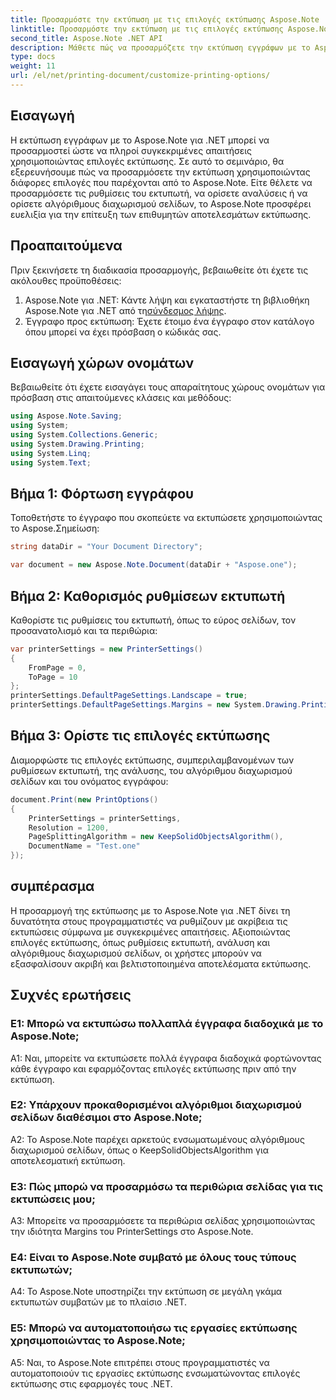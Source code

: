 ```yaml
---
title: Προσαρμόστε την εκτύπωση με τις επιλογές εκτύπωσης Aspose.Note
linktitle: Προσαρμόστε την εκτύπωση με τις επιλογές εκτύπωσης Aspose.Note
second_title: Aspose.Note .NET API
description: Μάθετε πώς να προσαρμόζετε την εκτύπωση εγγράφων με το Aspose.Note για .NET. Βελτιστοποιήστε τις ρυθμίσεις για βέλτιστες εκτυπώσεις.
type: docs
weight: 11
url: /el/net/printing-document/customize-printing-options/
---
```

## Εισαγωγή

Η εκτύπωση εγγράφων με το Aspose.Note για .NET μπορεί να προσαρμοστεί ώστε να πληροί συγκεκριμένες απαιτήσεις χρησιμοποιώντας επιλογές εκτύπωσης. Σε αυτό το σεμινάριο, θα εξερευνήσουμε πώς να προσαρμόσετε την εκτύπωση χρησιμοποιώντας διάφορες επιλογές που παρέχονται από το Aspose.Note. Είτε θέλετε να προσαρμόσετε τις ρυθμίσεις του εκτυπωτή, να ορίσετε αναλύσεις ή να ορίσετε αλγόριθμους διαχωρισμού σελίδων, το Aspose.Note προσφέρει ευελιξία για την επίτευξη των επιθυμητών αποτελεσμάτων εκτύπωσης.

## Προαπαιτούμενα

Πριν ξεκινήσετε τη διαδικασία προσαρμογής, βεβαιωθείτε ότι έχετε τις ακόλουθες προϋποθέσεις:

1.  Aspose.Note για .NET: Κάντε λήψη και εγκαταστήστε τη βιβλιοθήκη Aspose.Note για .NET από τη[σύνδεσμος λήψης](https://releases.aspose.com/note/net/).
2. Έγγραφο προς εκτύπωση: Έχετε έτοιμο ένα έγγραφο στον κατάλογο όπου μπορεί να έχει πρόσβαση ο κώδικάς σας.

## Εισαγωγή χώρων ονομάτων

Βεβαιωθείτε ότι έχετε εισαγάγει τους απαραίτητους χώρους ονομάτων για πρόσβαση στις απαιτούμενες κλάσεις και μεθόδους:

```csharp
using Aspose.Note.Saving;
using System;
using System.Collections.Generic;
using System.Drawing.Printing;
using System.Linq;
using System.Text;
```

## Βήμα 1: Φόρτωση εγγράφου

Τοποθετήστε το έγγραφο που σκοπεύετε να εκτυπώσετε χρησιμοποιώντας το Aspose.Σημείωση:

```csharp
string dataDir = "Your Document Directory";

var document = new Aspose.Note.Document(dataDir + "Aspose.one");

```

## Βήμα 2: Καθορισμός ρυθμίσεων εκτυπωτή

Καθορίστε τις ρυθμίσεις του εκτυπωτή, όπως το εύρος σελίδων, τον προσανατολισμό και τα περιθώρια:

```csharp
var printerSettings = new PrinterSettings()
{
    FromPage = 0,
    ToPage = 10
};
printerSettings.DefaultPageSettings.Landscape = true;
printerSettings.DefaultPageSettings.Margins = new System.Drawing.Printing.Margins(50, 50, 150, 50);
```

## Βήμα 3: Ορίστε τις επιλογές εκτύπωσης

Διαμορφώστε τις επιλογές εκτύπωσης, συμπεριλαμβανομένων των ρυθμίσεων εκτυπωτή, της ανάλυσης, του αλγόριθμου διαχωρισμού σελίδων και του ονόματος εγγράφου:

```csharp
document.Print(new PrintOptions()
{
    PrinterSettings = printerSettings,
    Resolution = 1200,
    PageSplittingAlgorithm = new KeepSolidObjectsAlgorithm(),
    DocumentName = "Test.one"
});
```

## συμπέρασμα

Η προσαρμογή της εκτύπωσης με το Aspose.Note για .NET δίνει τη δυνατότητα στους προγραμματιστές να ρυθμίζουν με ακρίβεια τις εκτυπώσεις σύμφωνα με συγκεκριμένες απαιτήσεις. Αξιοποιώντας επιλογές εκτύπωσης, όπως ρυθμίσεις εκτυπωτή, ανάλυση και αλγόριθμους διαχωρισμού σελίδων, οι χρήστες μπορούν να εξασφαλίσουν ακριβή και βελτιστοποιημένα αποτελέσματα εκτύπωσης.

## Συχνές ερωτήσεις

### Ε1: Μπορώ να εκτυπώσω πολλαπλά έγγραφα διαδοχικά με το Aspose.Note;

A1: Ναι, μπορείτε να εκτυπώσετε πολλά έγγραφα διαδοχικά φορτώνοντας κάθε έγγραφο και εφαρμόζοντας επιλογές εκτύπωσης πριν από την εκτύπωση.

### Ε2: Υπάρχουν προκαθορισμένοι αλγόριθμοι διαχωρισμού σελίδων διαθέσιμοι στο Aspose.Note;

A2: Το Aspose.Note παρέχει αρκετούς ενσωματωμένους αλγόριθμους διαχωρισμού σελίδων, όπως ο KeepSolidObjectsAlgorithm για αποτελεσματική εκτύπωση.

### Ε3: Πώς μπορώ να προσαρμόσω τα περιθώρια σελίδας για τις εκτυπώσεις μου;

A3: Μπορείτε να προσαρμόσετε τα περιθώρια σελίδας χρησιμοποιώντας την ιδιότητα Margins του PrinterSettings στο Aspose.Note.

### Ε4: Είναι το Aspose.Note συμβατό με όλους τους τύπους εκτυπωτών;

A4: Το Aspose.Note υποστηρίζει την εκτύπωση σε μεγάλη γκάμα εκτυπωτών συμβατών με το πλαίσιο .NET.

### Ε5: Μπορώ να αυτοματοποιήσω τις εργασίες εκτύπωσης χρησιμοποιώντας το Aspose.Note;

A5: Ναι, το Aspose.Note επιτρέπει στους προγραμματιστές να αυτοματοποιούν τις εργασίες εκτύπωσης ενσωματώνοντας επιλογές εκτύπωσης στις εφαρμογές τους .NET.
